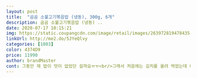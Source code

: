 ```yaml
---
layout: post 
title:  "곰곰 소불고기볶음밥 (냉동), 300g, 6개" 
description: 곰곰 소불고기볶음밥 (냉동) ..
date: 2020-07-17 10:15:21 
img: https://static.coupangcdn.com/image/retail/images/263972819478435-d0d4feb8-bd05-4deb-ba13-7f8bdff4aed6.jpg 
linkUrl: http://me2.do/5JYeQlvy 
categories: [1003] 
color: 4374D9 
price: 11990 
author: brandMaster 
cont: 그동안 제 밥이 맛이 없었던 걸까요ㅠㅠ<br/>그래서 처음에는 김치를 올려 먹었는데 나중에는 안올려 먹어도 맛있고 간이 딱 맞더라구요ㅎㅎ<br/>그렇다고 막 포슬포슬 부셔지기만 하지않고 밥알의 쫀득함이 살아있어요<br/>그리고 고기랑 야채도 많이 들어있고 고슬고슬한 느낌이 정말 볶음밥의 정석!<br/>그리고 생각보다 양이많아서 1인분이라기보단 곱빼기 느낌이에요!<br/>냉동실에 쟁여두기까지!!!<br/>맛약간 짭조름한 편이에요 간을 약하게 드시는 분들이라는 짜게 느껴지실수도 있을것 같아요<br/>맛나요.<br/><br/>맛은 자극적이지 않은데 뭔가 심심해요<br/>밥 해대는데 한계를 느끼고있는 저에게<br/>볶밥 도장깨기중.<br/> 아자아자^^<br/>볶밥은 진짜 은혜롭기까지 하네요  ㅋㅋ<br/>볶밥이 나온지 꽤 됐다는데<br/>볶음밥먹고싶을때 간단하게 조리해서 먹기 딱이에요!<br/>볶음밥먹을때 꼬들꼬들한 식감을 좋아해서 후라이팬에 기름없이 조리해봤는데 적당히 꼬들꼬들하게 조리되서 좋아요<br/> 
---
```

 